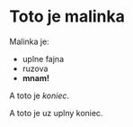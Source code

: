 # Toto je malinka

Malinka je:

* uplne fajna
* ruzova
* **mnam!**

A toto je *koniec*.

A toto je uz uplny koniec.
